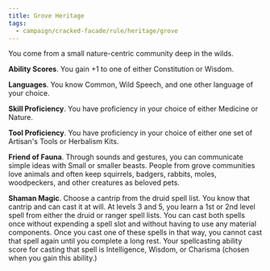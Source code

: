 ```yaml
---
title: Grove Heritage
tags:
  - campaign/cracked-facade/rule/heritage/grove
---
```


You come from a small nature-centric community deep in the wilds.

**Ability Scores**. You gain +1 to one of either Constitution or Wisdom.

**Languages**. You know Common, Wild Speech, and one other language of your choice.

**Skill Proficiency**. You have proficiency in your choice of either Medicine or Nature.

**Tool Proficiency**. You have proficiency in your choice of either one set of Artisan's Tools or Herbalism Kits.

**Friend of Fauna**. Through sounds and gestures, you can communicate simple ideas with Small or smaller beasts. People from grove communities love animals and often keep squirrels, badgers, rabbits, moles, woodpeckers, and other creatures as beloved pets.

**Shaman Magic**. Choose a cantrip from the druid spell list. You know that cantrip and can cast it at will. At levels 3 and 5, you learn a 1st or 2nd level spell from either the druid or ranger spell lists. You can cast both spells once without expending a spell slot and without having to use any material components. Once you cast one of these spells in that way, you cannot cast that spell again until you complete a long rest. Your spellcasting ability score for casting that spell is Intelligence, Wisdom, or Charisma (chosen when you gain this ability.)
